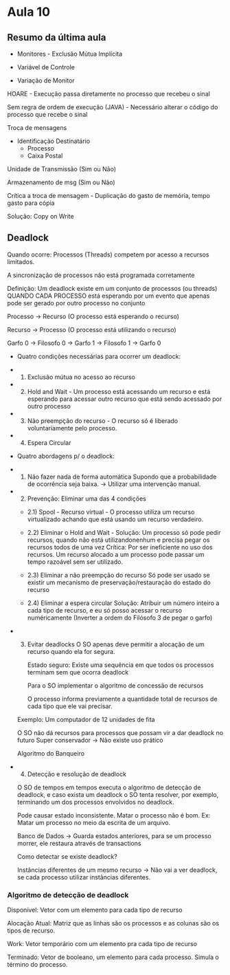 # Aula 10

## Resumo da última aula

- Monitores - Exclusão Mútua Implícita

- Variável de Controle

- Variação de Monitor

HOARE - Execução passa diretamente no processo
que recebeu o sinal

Sem regra de ordem de execução
(JAVA) - Necessário alterar o código do 
processo que recebe o sinal 

Troca de mensagens
  - Identificação Destinatário
    - Processo
    - Caixa Postal

  Unidade de Transmissão (Sim ou Não)
  
  Armazenamento de msg (Sim ou Não) 
  
  Crítica a troca de mensagem - Duplicação
  do gasto de memória, tempo gasto para cópia

  Solução: Copy on Write

## Deadlock

Quando ocorre: Processos (Threads) competem por
acesso a recursos limitados.

A sincronização de processos não está programada
corretamente

Definição: Um deadlock existe em um conjunto de 
processos (ou threads) QUANDO CADA PROCESSO está 
esperando por um evento que apenas pode ser gerado 
por outro processo no conjunto

Processo -> Recurso (O processo está esperando o recurso)

Recurso -> Processo (O processo está utilizando o recurso)

Garfo 0 -> Filosofo 0 -> Garfo 1 -> Filosofo 1 -> Garfo 0 


- Quatro condições necessárias para ocorrer um deadlock:
 - 1) Exclusão mútua no acesso ao recurso
 - 2) Hold and Wait - Um processo está acessando um recurso e 
 está esperando para acessar outro recurso que está sendo acessado por 
 outro processo
 - 3) Não preempção do recurso - O recurso só é liberado
 voluntariamente pelo processo.
 - 4) Espera Circular

- Quatro abordagens p/ o deadlock:
 - 1) Não fazer nada de forma automática
    Supondo que a probabilidade de ocorrência seja baixa. -> Utilizar uma intervenção manual.
 - 2) Prevenção: Eliminar uma das 4 condições
    - 2.1) Spool - Recurso virtual  - O processo utiliza um recurso virtualizado 
    achando que está usando um recurso verdadeiro.
    - 2.2) Eliminar o Hold and Wait - Solução: Um processo só pode pedir recursos,
    quando não está utilizandonenhum e precisa pegar os recursos todos de uma vez
      Crítica: Por ser ineficiente no uso dos recursos. Um recurso alocado a um processo
      pode passar um tempo razoável sem ser utilizado.

    - 2.3) Eliminar a não preempção do recurso
        Só pode ser usado se existir um mecanismo de 
        preservação/restauração do estado do recurso

    - 2.4) Eliminar a espera circular 
        Solução: Atribuir um número inteiro a cada tipo de recurso, e 
        eu só posso acessar o recurso numéricamente (Inverter a ordem do Filósofo 3 de pegar o garfo)


  - 3) Evitar deadlocks 
       O SO apenas deve permitir a alocação de um recurso quando ela 
        for segura.

        Estado seguro: Existe uma sequência em que todos 
        os processos terminam sem que ocorra deadlock

        Para o SO implementar o algoritmo de concessão de recursos
        
        O processo informa previamente a quantidade total de 
        recursos de cada tipo que ele vai precisar.


      Exemplo:  Um computador de 12 unidades de fita

      O SO não dá recursos para processos que possam vir a dar deadlock no futuro
      Super conservador -> Não existe uso prático

      Algoritmo do Banqueiro

  - 4) Detecção e resolução de deadlock
   
      O SO de tempos em tempos executa o algoritmo de detecção de deadlock,
      e caso exista um deadlock o SO tenta resolver, por exemplo, terminando um dos processos 
      envolvidos no deadlock.

      Pode causar estado inconsistente. Matar o processo não é bom.
      Ex: Matar um processo no meio da escrita de um arquivo. 

      Banco de Dados -> Guarda estados anteriores, para se um processo morrer, ele 
      restaura através de transactions


      Como detectar se existe deadlock? 

      Instâncias diferentes de um mesmo recurso -> Não vai a ver deadlock,
      se cada processo utilizar instâncias diferentes.


### Algoritmo de detecção de deadlock

Disponível: Vetor com um elemento para cada tipo de recurso

Alocação Atual: Matriz que as linhas são os processos
e as colunas são os tipos de recurso.

Work: Vetor temporário com um elemento pra cada tipo de recurso

Terminado: Vetor de booleano, um elemento 
para cada processo. Simula o término do processo.


